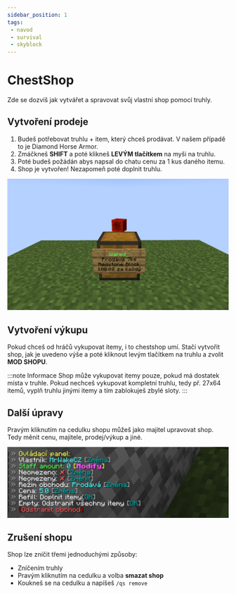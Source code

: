 ```yaml
---
sidebar_position: 1
tags:
 - navod
 - survival
 - skyblock
---
```


# ChestShop
Zde se dozvíš jak vytvářet a spravovat svůj vlastní shop pomocí truhly.

## Vytvoření prodeje
1. Budeš potřebovat truhlu + item, který chceš prodávat. V našem případě to je Diamond Horse Armor.
2. Zmáčkneš **SHIFT** a poté klikneš **LEVÝM tlačítkem** na myši na truhlu.
3. Poté budeš požádán abys napsal do chatu cenu za 1 kus daného itemu.
4. Shop je vytvořen! Nezapomeň poté doplnit truhlu.

![](./assets/chestshop-1.png)

## Vytvoření výkupu
Pokud chceš od hráčů vykupovat itemy, i to chestshop umí. Stačí vytvořit shop, jak je uvedeno výše a poté kliknout
levým tlačítkem na truhlu a zvolit **MOD SHOPU**.

:::note Informace
Shop může vykupovat itemy pouze, pokud má dostatek místa v truhle. Pokud nechceš vykupovat kompletní truhlu, tedy př. 27x64 itemů, vyplň truhlu jinými itemy a tím zablokuješ zbylé sloty.
:::

## Další úpravy
Pravým kliknutím na cedulku shopu můžeš jako majitel upravovat shop. Tedy měnit cenu, majitele, prodej/výkup a jiné.

![](./assets//chestshop-info.png)

## Zrušení shopu
Shop lze zníčit třemi jednoduchými způsoby:
- Zníčením truhly
- Pravým kliknutím na cedulku a volba **smazat shop**
- Koukneš se na cedulku a napíšeš `/qs remove`